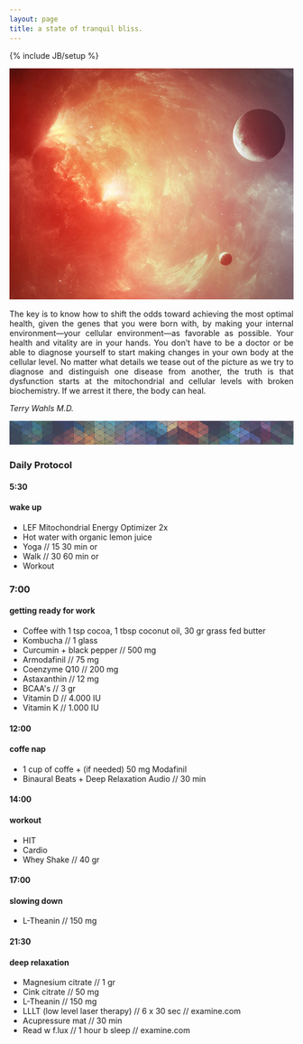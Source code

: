 ```yaml
---
layout: page
title: a state of tranquil bliss.
---
```

{% include JB/setup %}

![solar](https://raw.githubusercontent.com/clstrfcuk/clstrfcuk.github.io/master/images/solar.jpg "solar")

<p style='text-align: justify;'> The key is to know how to shift the odds toward achieving the most optimal health, given the genes that you were born with, by making your internal environment—your cellular environment—as favorable as possible. Your health and vitality are in your hands. You don’t have to be a doctor or be able to diagnose yourself to start making changes in your own body at the cellular level. No matter what details we tease out of the picture as we try to diagnose and distinguish one disease from another, the truth is that dysfunction starts at the mitochondrial and cellular levels with broken biochemistry. If we arrest it there, the body can heal. </p>

*Terry Wahls M.D.*

![protocol](https://raw.githubusercontent.com/clstrfcuk/clstrfcuk.github.io/master/images/pattern.jpg "protocol")

### Daily Protocol

#### 5:30
#### wake up

- LEF Mitochondrial Energy Optimizer 2x
- Hot water with organic lemon juice
- Yoga // 15 30 min or
- Walk // 30 60 min or
- Workout

### 7:00
#### getting ready for work

- Coffee with 1 tsp cocoa, 1 tbsp coconut oil, 30 gr grass fed butter
- Kombucha // 1 glass
- Curcumin + black pepper // 500 mg
- Armodafinil // 75 mg
- Coenzyme Q10  // 200 mg
- Astaxanthin  // 12 mg
- BCAA's  // 3 gr
- Vitamin D // 4.000 IU
- Vitamin K // 1.000 IU

#### 12:00
#### coffe nap

- 1 cup of coffe + (if needed) 50 mg Modafinil
- Binaural Beats + Deep Relaxation Audio // 30 min

#### 14:00
#### workout

- HIT
- Cardio
- Whey Shake // 40 gr

#### 17:00
#### slowing down

- L-Theanin // 150 mg

#### 21:30
#### deep relaxation

- Magnesium citrate // 1 gr
- Cink citrate // 50 mg
- L-Theanin // 150 mg
- LLLT (low level laser therapy) // 6 x 30 sec // examine.com
- Acupressure mat // 30 min
- Read w f.lux  // 1 hour b sleep // examine.com